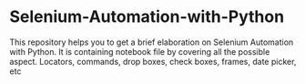 # Selenium-Automation-with-Python
This repository helps you to get a brief elaboration on Selenium Automation with Python. It is containing notebook file by  covering all the possible aspect.
Locators, commands, drop boxes, check boxes, frames, date picker, etc

